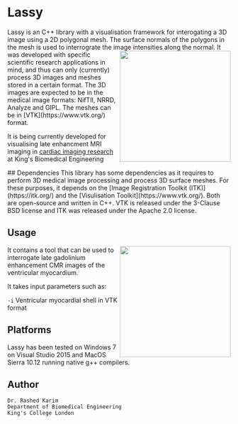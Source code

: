 # Lassy
<p>
Lassy is an C++ library with a visualisation framework for interogating a 3D image using a 2D polygonal mesh. The surface normals of the polygons in the mesh is used to interrograte the image intensities along the normal. 

<img align="right" src="http://catlikecoding.com/unity/tutorials/noise-derivatives/05-mesh-normals.png" width="250">
It was developed with specific scientific research applications in mind, and thus can only (currently) process 3D images and meshes stored in a certain format. The 3D images are expected to be in the medical image formats: NifTII, NRRD, Analyze and GIPL. The meshes can be in [VTK](https://www.vtk.org/) format. 

It is being currently developed for visualising late enhancment MRI imaging in [cardiac imaging research](https://wwwhomes.doc.ic.ac.uk/~rkarim/mediawiki/index.php?title=Research_Wiki)  at King's Biomedical Engineering
</p>
## Dependencies 
This library has some dependencies as it requires to perform 3D medical image processing and process 3D surface meshes. For these purposes, it depends on the [Image Registration Toolkit (ITK)](https://itk.org/) and the [Visulisation Toolkit](https://www.vtk.org/). Both are open-source and written in C++. VTK is released under the 3-Clause BSD license and ITK was released under the Apache 2.0 license. 

## Usage
<p>
<img align="right" src="https://wwwhomes.doc.ic.ac.uk/~rkarim/mediawiki/images/3/36/Lassy_preview.PNG" width="250">

It contains a tool that can be used to interrogate late gadolinium enhancement CMR images of the ventricular myocardium. 
</p>
It takes input parameters such as:  

```-i``` Ventricular myocardial shell in VTK format 

## Platforms 
Lassy has been tested on Windows 7 on Visual Studio 2015 and MacOS Sierra 10.12 running native g++ compilers. 

## Author 

```
Dr. Rashed Karim 
Department of Biomedical Engineering 
King's College London 
```
